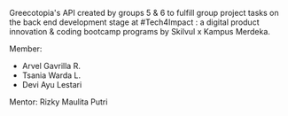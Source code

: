 Greecotopia's API created by groups 5 & 6 to fulfill group project tasks on the back end development stage at #Tech4Impact : a digital product innovation & coding bootcamp programs by Skilvul x Kampus Merdeka.

Member:
- Arvel Gavrilla R.
- Tsania Warda L.
- Devi Ayu Lestari <br />

Mentor: Rizky Maulita Putri
